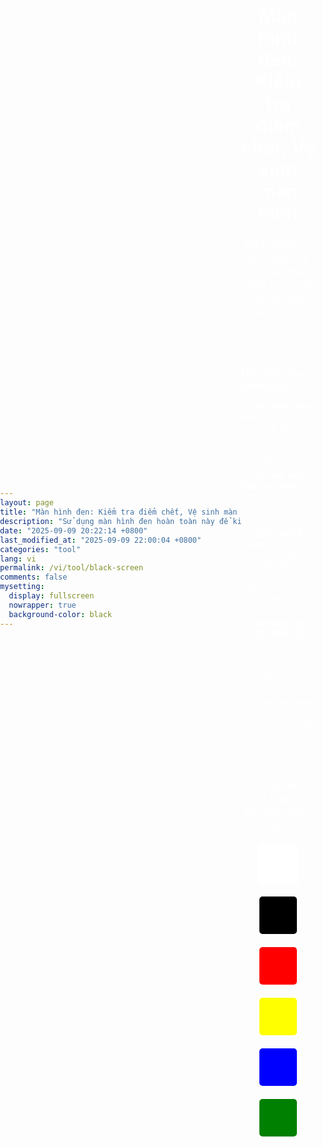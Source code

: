 ```yaml
---
layout: page
title: "Màn hình đen: Kiểm tra điểm chết, Vệ sinh màn hình (Nhiều màu hơn)"
description: "Sử dụng màn hình đen hoàn toàn này để kiểm tra các điểm ảnh chết, kiểm tra hở sáng, vệ sinh màn hình, tiết kiệm pin trên màn hình OLED/AMOLED và giảm mỏi mắt. Một công cụ đa năng cho màn hình của bạn."
date: "2025-09-09 20:22:14 +0800"
last_modified_at: "2025-09-09 22:00:04 +0800"
categories: "tool"
lang: vi
permalink: /vi/tool/black-screen
comments: false
mysetting:
  display: fullscreen
  nowrapper: true
  background-color: black
---
```


<style>
  html, body {
    min-height: 100vh;
    margin: 0;
    padding: 0;
  }
  body {
    display: flex;
    align-items: center;
    justify-content: center;
  }
  #content {
    color: white;
    text-align: center;
    width: 90%;
    max-width: 800px;
    padding: 2rem 0;
  }
  #content h1 {
    font-size: 2.1em;
    margin-bottom: 20px;
  }
  #content p {
    font-size: 1.3em;
  }
  #more-info {
    margin-top: 20px;
    text-align: left;
    display: inline-block;
  }
  #more-info p {
    font-size: 1.2em;
    margin-bottom: 10px;
    font-weight: bold;
  }
  #more-info ul {
    list-style-position: inside;
    padding-left: 0;
  }
  #more-info li {
    font-size: 1em;
    margin-bottom: 8px;
  }
  #color-palette-container {
    margin-top: 30px;
  }
  #color-palette {
    display: flex;
    justify-content: center;
    flex-wrap: wrap;
    gap: 15px;
    margin-top: 15px;
  }
  .color-swatch {
    width: 60px;
    height: 60px;
    cursor: pointer;
    border: 3px solid white;
    border-radius: 8px;
    transition: transform 0.2s ease-in-out;
  }
  .color-swatch:hover {
    transform: scale(1.15);
  }
</style>

<div id="content">
  <h1>Màn hình đen: Kiểm tra điểm chết, Vệ sinh màn hình</h1>
  <p>Một công cụ đơn giản để chuyển màn hình của bạn sang màu đen hoàn toàn.</p>
  <div id="more-info">
    <p>Hữu ích cho nhiều việc:</p>
    <ul>
      <li><b>Tìm điểm ảnh chết:</b> Màn hình đen giúp dễ dàng phát hiện các điểm ảnh bị kẹt hoặc tắt.</li>
      <li><b>Vệ sinh màn hình của bạn:</b> Dễ dàng nhìn thấy bụi và vết bẩn trên nền đen.</li>
      <li><b>Kiểm tra hở sáng:</b> Trong phòng tối, màn hình đen giúp bạn nhìn thấy ánh sáng rò rỉ từ các cạnh của màn hình.</li>
      <li><b>Tiết kiệm pin (OLED/AMOLED):</b> Các màn hình này sử dụng ít năng lượng hơn khi hiển thị màu đen.</li>
      <li><b>Giảm mỏi mắt:</b> Màn hình đen dễ chịu hơn cho mắt bạn trong bóng tối.</li>
    </ul>
  </div>
  <div id="color-palette-container">
    <p>Nhấp vào một màu để lấp đầy màn hình:</p>
    <div id="color-palette">
      <div class="color-swatch" style="background-color: white;" data-color="white" title="Màn hình trắng"></div>
      <div class="color-swatch" style="background-color: black;" data-color="black" title="Màn hình đen"></div>
      <div class="color-swatch" style="background-color: red;" data-color="red" title="Màn hình đỏ"></div>
      <div class="color-swatch" style="background-color: yellow;" data-color="yellow" title="Màn hình vàng"></div>
      <div class="color-swatch" style="background-color: blue;" data-color="blue" title="Màn hình xanh lam"></div>
      <div class="color-swatch" style="background-color: green;" data-color="green" title="Màn hình xanh lục"></div>
    </div>
  </div>
</div>

<script>
  document.addEventListener('DOMContentLoaded', () => {
    const content = document.getElementById('content');
    const initialBodyBackground = document.body.style.backgroundColor || 'black';

    function enterFullscreen(color) {
      document.body.style.backgroundColor = color;
      content.style.display = 'none';

      document.documentElement.requestFullscreen().catch(err => {
        console.error(`Lỗi khi cố gắng bật chế độ toàn màn hình: ${err.message} (${err.name})`);
        exitFullscreen();
      });
    }

    function exitFullscreen() {
      if (document.fullscreenElement) {
        document.exitFullscreen();
      }
      content.style.display = 'block';
      document.body.style.backgroundColor = initialBodyBackground;
    }

    document.querySelectorAll('.color-swatch').forEach(swatch => {
      swatch.addEventListener('click', (e) => {
        const color = e.target.dataset.color;
        enterFullscreen(color);
      });
    });

    document.addEventListener('fullscreenchange', () => {
      if (!document.fullscreenElement) {
        exitFullscreen();
      }
    });

    // Allow exiting fullscreen with a click/tap on the screen
    document.addEventListener('click', (e) => {
        if (document.fullscreenElement && e.target === document.documentElement) {
            exitFullscreen();
        }
    });
  });
</script>